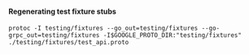 #### Regenerating test fixture stubs

```
protoc -I testing/fixtures --go_out=testing/fixtures --go-grpc_out=testing/fixtures -I$GOOGLE_PROTO_DIR:"testing/fixtures" ./testing/fixtures/test_api.proto
```